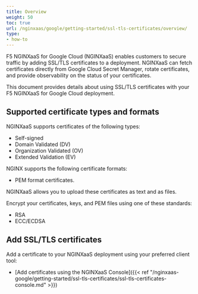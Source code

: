 ```yaml
---
title: Overview
weight: 50
toc: true
url: /nginxaas/google/getting-started/ssl-tls-certificates/overview/
type:
- how-to
---
```



F5 NGINXaaS for Google Cloud (NGINXaaS) enables customers to secure traffic by adding SSL/TLS certificates to a deployment. NGINXaaS can fetch certificates directly from Google Cloud Secret Manager, rotate certificates, and provide observability on the status of your certificates.

This document provides details about using SSL/TLS certificates with your F5 NGINXaaS for Google Cloud deployment.

## Supported certificate types and formats

NGINXaaS supports certificates of the following types:

- Self-signed
- Domain Validated (DV)
- Organization Validated (OV)
- Extended Validation (EV)

NGINX supports the following certificate formats:

- PEM format certificates.

NGINXaaS allows you to upload these certificates as text and as files.

Encrypt your certificates, keys, and PEM files using one of these standards:

- RSA
- ECC/ECDSA


## Add SSL/TLS certificates

Add a certificate to your NGINXaaS deployment using your preferred client tool:

- [Add certificates using the NGINXaaS Console]({{< ref "/nginxaas-google/getting-started/ssl-tls-certificates/ssl-tls-certificates-console.md" >}})

